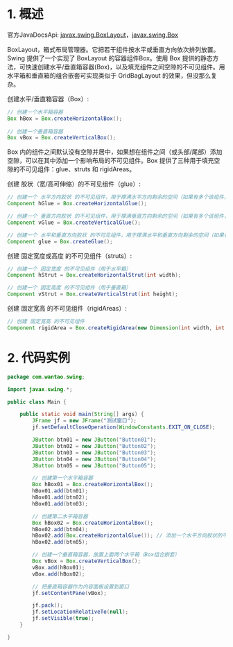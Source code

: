 # 1. 概述
官方JavaDocsApi: [javax.swing.BoxLayout](https://docs.oracle.com/javase/8/docs/api/javax/swing/BoxLayout.html)，[javax.swing.Box](https://docs.oracle.com/javase/8/docs/api/javax/swing/Box.html)

BoxLayout，箱式布局管理器。它把若干组件按水平或垂直方向依次排列放置。Swing 提供了一个实现了 BoxLayout 的容器组件Box。使用 Box 提供的静态方法，可快速创建水平/垂直箱容器(Box)，以及填充组件之间空隙的不可见组件。用水平箱和垂直箱的组合嵌套可实现类似于 GridBagLayout 的效果，但没那么复杂。

创建水平/垂直箱容器（Box）:

```java
// 创建一个水平箱容器
Box hBox = Box.createHorizontalBox();
    
// 创建一个垂直箱容器
Box vBox = Box.createVerticalBox();
```

Box 内的组件之间默认没有空隙并居中，如果想在组件之间（或头部/尾部）添加空隙，可以在其中添加一个影响布局的不可见组件。Box 提供了三种用于填充空隙的不可见组件：glue、struts 和 rigidAreas。

创建 胶状（宽/高可伸缩）的不可见组件（glue）:

```java
// 创建一个 水平方向胶状 的不可见组件，用于撑满水平方向剩余的空间（如果有多个该组件，则平分剩余空间）
Component hGlue = Box.createHorizontalGlue();

// 创建一个 垂直方向胶状 的不可见组件，用于撑满垂直方向剩余的空间（如果有多个该组件，则平分剩余空间）
Component vGlue = Box.createVerticalGlue();

// 创建一个 水平和垂直方向胶状 的不可见组件，用于撑满水平和垂直方向剩余的空间（如果有多个该组件，则平分剩余空间）
Component glue = Box.createGlue();
```

创建 固定宽度或高度 的不可见组件（struts）:

```java
// 创建一个 固定宽度 的不可见组件（用于水平箱）
Component hStrut = Box.createHorizontalStrut(int width);

// 创建一个 固定高度 的不可见组件（用于垂直箱）
Component vStrut = Box.createVerticalStrut(int height);
```

创建 固定宽高 的不可见组件（rigidAreas）:

```java
// 创建 固定宽高 的不可见组件
Component rigidArea = Box.createRigidArea(new Dimension(int width, int height));
```

# 2. 代码实例

```java
package com.wantao.swing;

import javax.swing.*;

public class Main {

    public static void main(String[] args) {
        JFrame jf = new JFrame("测试窗口");
        jf.setDefaultCloseOperation(WindowConstants.EXIT_ON_CLOSE);

        JButton btn01 = new JButton("Button01");
        JButton btn02 = new JButton("Button02");
        JButton btn03 = new JButton("Button03");
        JButton btn04 = new JButton("Button04");
        JButton btn05 = new JButton("Button05");

        // 创建第一个水平箱容器
        Box hBox01 = Box.createHorizontalBox();
        hBox01.add(btn01);
        hBox01.add(btn02);
        hBox01.add(btn03);

        // 创建第二水平箱容器
        Box hBox02 = Box.createHorizontalBox();
        hBox02.add(btn04);
        hBox02.add(Box.createHorizontalGlue()); // 添加一个水平方向胶状的不可见组件，撑满剩余水平空间
        hBox02.add(btn05);

        // 创建一个垂直箱容器，放置上面两个水平箱（Box组合嵌套）
        Box vBox = Box.createVerticalBox();
        vBox.add(hBox01);
        vBox.add(hBox02);

        // 把垂直箱容器作为内容面板设置到窗口
        jf.setContentPane(vBox);

        jf.pack();
        jf.setLocationRelativeTo(null);
        jf.setVisible(true);
    }

}
```

